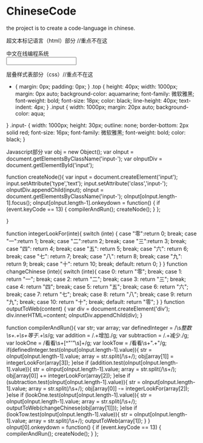 # ChineseCode
the project is to create a code-language in chinese.


超文本标记语言（html）部分 //重点不在这
<!DOCTYPE html>
<html lang="en">
<head>
    <meta charset="UTF-8">
    <title>Title</title>
    <link href="css.css" type="text/css" rel="stylesheet"/>
</head>
<body>
<div class="top">
    中文在线编程系统
</div>
<div class="input" id="input">
    <input type="text" class="input-" />
</div>
<script src="js.js" type="application/javascript" ></script>
</body>
</html>

层叠样式表部分（css）//重点不在这
* {
    margin: 0px;
    padding: 0px;
}
.top {
    height: 40px;
    width: 1000px;
    margin: 0px auto;
    background-color: aquamarine;
    font-family: 微软雅黑;
    font-weight: bold;
    font-size: 18px;
    color: black;
    line-height: 40px;
    text-indent: 4px;
}
.input {
    width: 1000px;
    margin: 20px auto;
    background-color: aqua;

}
.input- {
    width: 1000px;
    height: 30px;
    outline: none;
    border-bottom: 2px solid red;
    font-size: 16px;
    font-family: 微软雅黑;
    font-weight: bold;
    color: black;
}


Javascript部分
var obj = new Object();
var oInput = document.getElementsByClassName('input-');
var oInputDiv = document.getElementById('input');

function createNode(){
    var input = document.createElement('input');
    input.setAttribute('type','text');
    input.setAttribute('class','input-');
    oInputDiv.appendChild(input);
    oInput = document.getElementsByClassName('input-');
    oInput[oInput.length-1].focus();
    oInput[oInput.length-1].onkeydown = function() {
        if (event.keyCode == 13) {
            compilerAndRun();
            createNode();
        }
    };

}

function integerLookFor(inte){
    switch (inte) {
        case "零":return 0;
        break;
        case "一":return 1;
        break;
        case "二":return 2;
        break;
        case "三":return 3;
        break;
        case "四": return 4;
        break;
        case "五": return 5;
        break;
        case "六": return 6;
        break;
        case "七": return 7;
        break;
        case "八": return 8;
        break;
        case "九": return 9;
        break;
        case "十": return 10;
        break;
        default: return 0;
    }
}
function changeChinese (inte){
    switch (inte){
        case 0: return "零";
        break;
        case 1: return "一";
        break;
        case 2: return "二";
        break;
        case 3: return "三";
        break;
        case 4: return "四";
        break;
        case 5: return "五";
        break;
        case 6: return "六";
        break;
        case 7: return "七";
        break;
        case 8: return "八";
        break;
        case 9: return "九";
        break;
        case 10: return "十";
        break;
        default: return "零";
    }
}
function outputToWeb(content) {
    var div = document.createElement('div');
    div.innerHTML=content;
    oInputDiv.appendChild(div);
}

function compilerAndRun(){
    var str;
    var array;
    var definedInteger = /\s*整数\s+.+\s+等于.+\s*/g;
    var addition = /.+增加./g;
    var subtraction = /.+减少./g;
    var lookOne = /看看\s+[^"'”\s]+/g;
    var lookTow = /看看\s+\".+\"/g;
    if(definedInteger.test(oInput[oInput.length-1].value)){
        str = oInput[oInput.length-1].value;
        array = str.split(/\s+/);
        obj[array[1]] = integerLookFor(array[3]);
    }else if (addition.test(oInput[oInput.length-1].value)){
        str = oInput[oInput.length-1].value;
        array = str.split(/\s+/);
        obj[array[0]] += integerLookFor(array[2]);
    }else if (subtraction.test(oInput[oInput.length-1].value)){
        str = oInput[oInput.length-1].value;
        array = str.split(/\s+/);
        obj[array[0]] -= integerLookFor(array[2]);
    }else if (lookOne.test(oInput[oInput.length-1].value)){
        str = oInput[oInput.length-1].value;
        array = str.split(/\s+/);
        outputToWeb(changeChinese(obj[array[1]]));
    }else if (lookTow.test(oInput[oInput.length-1].value)){
        str = oInput[oInput.length-1].value;
        array = str.split(/\s+/);
        outputToWeb(array[1]);
    }
}
oInput[0].onkeydown = function() {
    if (event.keyCode == 13) {
        compilerAndRun();
        createNode();
    }
};
